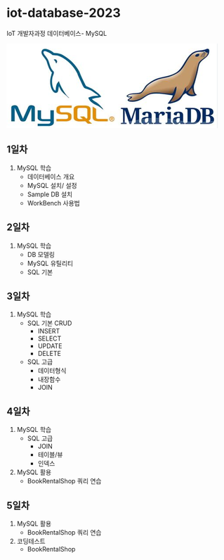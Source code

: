 # iot-database-2023
IoT 개발자과정 데이터베이스- MySQL

![Mysql](https://raw.githubusercontent.com/kimjihyeon-angela/iot-database-2023/main/images/mysql.png)

## 1일차
1. MySQL 학습
    - 데이터베이스 개요
    - MySQL 설치/ 설정
    - Sample DB 설치
    - WorkBench 사용법

## 2일차
1. MySQL 학습
    - DB 모델링
    - MySQL 유틸리티
    - SQL 기본

## 3일차
1. MySQL 학습
    - SQL 기본 CRUD
        - INSERT
        - SELECT
        - UPDATE
        - DELETE
    - SQL 고급
        - 데이터형식
        - 내장함수
        - JOIN
    
## 4일차
1. MySQL 학습
    - SQL 고급
        - JOIN
        - 테이블/뷰
        - 인덱스
2. MySQL 활용
    - BookRentalShop 쿼리 연습

## 5일차
1. MySQL 활용
    - BookRentalShop 쿼리 연습
2. 코딩테스트
    - BookRentalShop